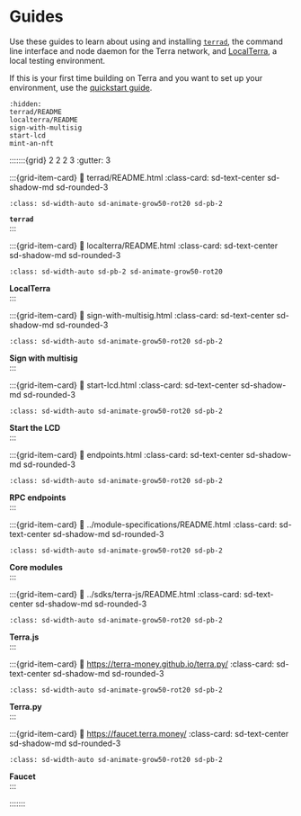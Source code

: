 # Guides

Use these guides to learn about using and installing [`terrad`](../terrad/README.md), the command line interface and node daemon for the Terra network, and [LocalTerra](../localterra/README.md), a local testing environment.

If this is your first time building on Terra and you want to set up your environment, use the [quickstart guide](../dapp/terrain/README.md).

```{toctree}
:hidden:
terrad/README
localterra/README
sign-with-multisig
start-lcd
mint-an-nft
```

:::::::{grid} 2 2 2 3
:gutter: 3

:::{grid-item-card}
:link: terrad/README.html
:class-card: sd-text-center sd-shadow-md sd-rounded-3

```{image} /img/Terrad.svg
:class: sd-width-auto sd-animate-grow50-rot20 sd-pb-2
```

**`terrad`**  
:::

:::{grid-item-card}
:link: localterra/README.html
:class-card: sd-text-center sd-shadow-md sd-rounded-3

```{image} /img/LocalTerra.svg
:class: sd-width-auto sd-pb-2 sd-animate-grow50-rot20
```

**LocalTerra**  
:::

:::{grid-item-card}
:link: sign-with-multisig.html
:class-card: sd-text-center sd-shadow-md sd-rounded-3

```{image} /img/Ecosystem_ver2.svg
:class: sd-width-auto sd-animate-grow50-rot20 sd-pb-2
```

**Sign with multisig**  
:::

:::{grid-item-card}
:link: start-lcd.html
:class-card: sd-text-center sd-shadow-md sd-rounded-3

```{image} /img/Swap_ver2.svg
:class: sd-width-auto sd-animate-grow50-rot20 sd-pb-2
```

**Start the LCD**  
:::

:::{grid-item-card}
:link: endpoints.html
:class-card: sd-text-center sd-shadow-md sd-rounded-3

```{image} /img/icon_node.svg
:class: sd-width-auto sd-animate-grow50-rot20 sd-pb-2
```

**RPC endpoints**  
:::

:::{grid-item-card}
:link: ../module-specifications/README.html
:class-card: sd-text-center sd-shadow-md sd-rounded-3

```{image} /img/icon_core.svg
:class: sd-width-auto sd-animate-grow50-rot20 sd-pb-2
```

**Core modules**  
:::

:::{grid-item-card}
:link: ../sdks/terra-js/README.html
:class-card: sd-text-center sd-shadow-md sd-rounded-3

```{image} /img/terra_js.svg
:class: sd-width-auto sd-animate-grow50-rot20 sd-pb-2
```

**Terra.js**  
:::

:::{grid-item-card}
:link: https://terra-money.github.io/terra.py/
:class-card: sd-text-center sd-shadow-md sd-rounded-3

```{image} /img/terra_sdk.svg
:class: sd-width-auto sd-animate-grow50-rot20 sd-pb-2
```

**Terra.py**  
:::

:::{grid-item-card}
:link: https://faucet.terra.money/
:class-card: sd-text-center sd-shadow-md sd-rounded-3

```{image} /img/Faucet.svg
:class: sd-width-auto sd-animate-grow50-rot20 sd-pb-2
```

**Faucet**  
:::

:::::::
